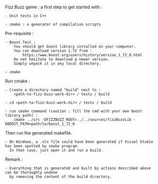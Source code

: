 Fizz Buzz game :
	a first step to get started with :
	
	- Unit tests in C++
	
	- cmake : a generator of compilation scripts


Pre-requisite :

	- Boost.Test :
		You should get boost library installed on your computer.
		You can download version 1.72 from :
			https://www.boost.org/users/history/version_1_72_0.html
		Do not hesitate to download a newer version.
		Simply unpack it in any local directory.
		
	- cmake
	
Run cmake :

	- Create a directory named "build" next to :
		<path-to-fizz-buzz-work-dir> / tests / build
		
	- cd <path-to-fizz-buzz-work-dir> / tests / build
	
	- run cmake command (caution : fill the cmd with your own boost library path) :
		cmake ../src -DFIZZBUZZ_ROOT=../../sources/fizzBuzzLib -DBOOST_PATH=path/to/boost_1_72_0

Then run the generated makefile.

	- On Windows, a .sln file could have been generated if Visual Studio has been spotted by cmake program.
	  In that case, just open it and run a build.

Remark :

	- Everything that is generated and built by actions described above can be thoroughly undone
	  by removing the content of the build directory.
		